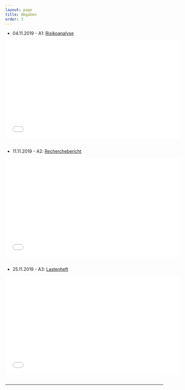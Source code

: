 ```yaml
---
layout: page
title: Abgaben
order: 3
---
```


* 04.11.2019 - A1: <a href="{{site.url}}{{ site.baseurl}}/public/Abgaben/A1_nw19a.zip" download>Risikoanalyse</a>

<div class="embed-container">
    <iframe width="560" height="315" src="{{site.url}}{{ site.baseurl}}/public/Abgaben/RA.pdf" frameborder="0" allowfullscreen></iframe>
</div>
<br>

* 11.11.2019 - A2: <a href="{{site.url}}{{ site.baseurl}}/public/Abgaben/A2_nw19a.zip" download>Recherchebericht</a>

<div class="embed-container">
    <iframe width="560" height="315" src="{{site.url}}{{ site.baseurl}}/public/Abgaben/RB.pdf" frameborder="0" allowfullscreen></iframe>
</div>
<br>

* 25.11.2019 - A3: <a href="{{site.url}}{{ site.baseurl}}/public/Abgaben/A3_nw19a.zip" download>Lastenheft</a>

<div class="embed-container">
    <iframe width="560" height="315" src="{{site.url}}{{ site.baseurl}}/public/Abgaben/LH.pdf" frameborder="0" allowfullscreen></iframe>
</div>
<br>

---
